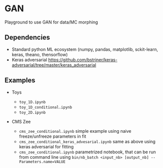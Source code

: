 # GAN

Playground to use GAN for data/MC morphing

## Dependencies

* Standard python ML ecosystem (numpy, pandas, matplotlib, sckit-learn,
  keras, theano, thensorflow)
* Keras adversarial
  https://github.com/bstriner/keras-adversarial/tree/master/keras_adversarial


## Examples
* Toys
  * `toy_1D.ipynb`
  * `toy_1D_conditional.ipynb`
  * `toy_2D.ipynb`

* CMS Zee
  * `cms_zee_conditional.ipynb` simple example using naive freeze/unfreeze parameters in fit  
  * `cms_zee_conditional_keras_advesarial.ipynb` same as above using keras adversarial for fitting
  * `cms_zee_conditional.ipynb` parametrized notebook, that can be run from command line using
    `bin/nb_batch <input_nb> [output_nb] --Parameters.name=VALUE`
    
